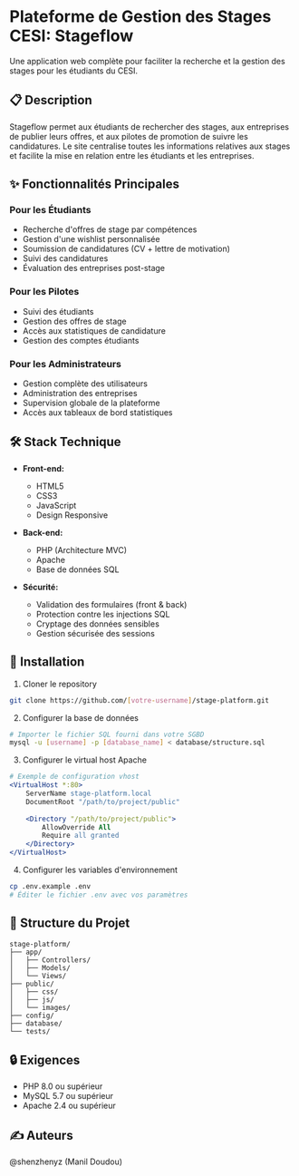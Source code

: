 # Plateforme de Gestion des Stages CESI: Stageflow

Une application web complète pour faciliter la recherche et la gestion des stages pour les étudiants du CESI.

## 📋 Description

Stageflow permet aux étudiants de rechercher des stages, aux entreprises de publier leurs offres, et aux pilotes de promotion de suivre les candidatures. Le site centralise toutes les informations relatives aux stages et facilite la mise en relation entre les étudiants et les entreprises.

## ✨ Fonctionnalités Principales

### Pour les Étudiants
- Recherche d'offres de stage par compétences
- Gestion d'une wishlist personnalisée
- Soumission de candidatures (CV + lettre de motivation)
- Suivi des candidatures
- Évaluation des entreprises post-stage

### Pour les Pilotes
- Suivi des étudiants
- Gestion des offres de stage
- Accès aux statistiques de candidature
- Gestion des comptes étudiants

### Pour les Administrateurs
- Gestion complète des utilisateurs
- Administration des entreprises
- Supervision globale de la plateforme
- Accès aux tableaux de bord statistiques

## 🛠 Stack Technique

- **Front-end:**
  - HTML5
  - CSS3
  - JavaScript
  - Design Responsive
  
- **Back-end:**
  - PHP (Architecture MVC)
  - Apache
  - Base de données SQL
  
- **Sécurité:**
  - Validation des formulaires (front & back)
  - Protection contre les injections SQL
  - Cryptage des données sensibles
  - Gestion sécurisée des sessions

## 🚀 Installation

1. Cloner le repository
```bash
git clone https://github.com/[votre-username]/stage-platform.git
```

2. Configurer la base de données
```bash
# Importer le fichier SQL fourni dans votre SGBD
mysql -u [username] -p [database_name] < database/structure.sql
```

3. Configurer le virtual host Apache
```apache
# Exemple de configuration vhost
<VirtualHost *:80>
    ServerName stage-platform.local
    DocumentRoot "/path/to/project/public"
    
    <Directory "/path/to/project/public">
        AllowOverride All
        Require all granted
    </Directory>
</VirtualHost>
```

4. Configurer les variables d'environnement
```bash
cp .env.example .env
# Éditer le fichier .env avec vos paramètres
```

## 📝 Structure du Projet

```
stage-platform/
├── app/
│   ├── Controllers/
│   ├── Models/
│   └── Views/
├── public/
│   ├── css/
│   ├── js/
│   └── images/
├── config/
├── database/
└── tests/
```

## 🔒 Exigences

- PHP 8.0 ou supérieur
- MySQL 5.7 ou supérieur
- Apache 2.4 ou supérieur

## ✍️ Auteurs
@shenzhenyz (Manil Doudou)

